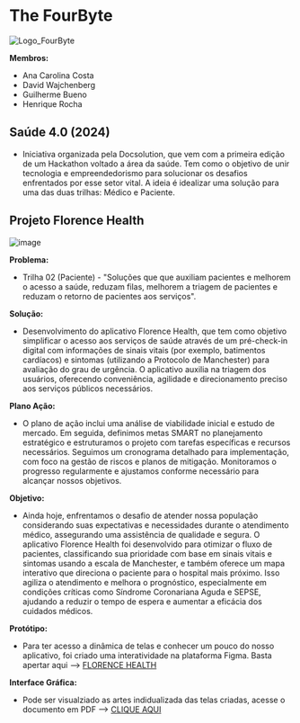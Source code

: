 # The FourByte
![Logo_FourByte](https://github.com/GuilhermeBPinheiro/TheFourByte_FlorenceHealth/assets/57289531/6411528d-10a2-431c-a97f-3055183b47b9)

**Membros:**
* Ana Carolina Costa
* David Wajchenberg
* Guilherme Bueno
* Henrique Rocha

## Saúde 4.0 (2024)

* Iniciativa organizada pela Docsolution, que vem com a primeira edição de um Hackathon voltado a área da saúde. Tem como o objetivo de unir tecnologia e empreendedorismo para solucionar os desafios enfrentados por esse setor vital. A ideia é idealizar uma solução para uma das duas trilhas: Médico e Paciente.

## Projeto Florence Health 
![image](https://github.com/GuilhermeBPinheiro/TheFourByte_FlorenceHealth/assets/57289531/ad60e290-723b-49b0-81d5-1892993824bb)

**Problema:** 
* Trilha 02 (Paciente) - "Soluções que que auxiliam pacientes e melhorem o acesso a saúde, reduzam filas, melhorem a triagem de pacientes e reduzam o retorno de pacientes aos serviços".
  
**Solução:**
* Desenvolvimento do aplicativo Florence Health, que tem como objetivo simplificar o acesso aos serviços de saúde através de um pré-check-in digital com informações de sinais vitais (por exemplo, batimentos cardíacos) e sintomas (utilizando a Protocolo de Manchester) para avaliação do grau de urgência. O aplicativo auxilia na triagem dos usuários, oferecendo conveniência, agilidade e direcionamento preciso aos serviços públicos necessários.
  
**Plano Ação:** 
* O plano de ação inclui uma análise de viabilidade inicial e estudo de mercado. Em seguida, definimos metas SMART no planejamento estratégico e estruturamos o projeto com tarefas específicas e recursos necessários. Seguimos um cronograma detalhado para implementação, com foco na gestão de riscos e planos de mitigação. Monitoramos o progresso regularmente e ajustamos conforme necessário para alcançar nossos objetivos.
  
**Objetivo:** 
* Ainda hoje, enfrentamos o desafio de atender nossa população considerando suas expectativas e necessidades durante o atendimento médico, assegurando uma assistência de qualidade e segura. O aplicativo Florence Health foi desenvolvido para otimizar o fluxo de pacientes, classificando sua prioridade com base em sinais vitais e sintomas usando a escala de Manchester, e também oferece um mapa interativo que direciona o paciente para o hospital mais próximo. Isso agiliza o atendimento e melhora o prognóstico, especialmente em condições críticas como Síndrome Coronariana Aguda e SEPSE, ajudando a reduzir o tempo de espera e aumentar a eficácia dos cuidados médicos.

**Protótipo:**
* Para ter acesso a dinâmica de telas e conhecer um pouco do nosso aplicativo, foi criado uma interatividade na plataforma Figma. Basta apertar aqui --> [FLORENCE HEALTH](https://www.figma.com/proto/UMkHhBXAoX6sc2udSchwzY/The-FourByte---Forence-Health?node-id=144-46&t=nx7RJcVTITyD54ut-1&scaling=scale-down&content-scaling=fixed&page-id=0%3A1&starting-point-node-id=144%3A46)

**Interface Gráfica:**
* Pode ser visualziado as artes indidualizada das telas criadas, acesse o documento em PDF --> [CLIQUE AQUI](file:///C:/Users/joaop/Downloads/The%20FourByte%20-%20Telas%20(Figma).pdf)
